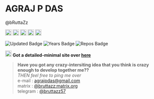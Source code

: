# AGRAJ P DAS
@bRuttaZz<br>

[<img src="https://bRuttaZz.github.io/assets/images/socialmedia/github.png" width=20px>](https://github.com/bruttazz)
[<img src="https://bRuttaZz.github.io/assets/images/socialmedia/mastodon.png" width=20px>](https://fosstodon.org/@bRuttaZz)
[<img src="https://bRuttaZz.github.io/assets/images/socialmedia/insta.png" width=20px>](https://www.instagram.com/bRuttaZz)
[<img src="https://bRuttaZz.github.io/assets/images/socialmedia/linkedin.png" width=20px>](https://www.linkedin.com/in/agraj-p-das-a656a423b)
[<img src="https://bRuttaZz.github.io/assets/images/socialmedia/twitter.png" width=20px>](https://twitter.com/bruttazz_)

![Updated Badge](https://badges.pufler.dev/updated/bruttazz/bRuttaZz)
![Years Badge](https://badges.pufler.dev/years/bruttazz)
![Repos Badge](https://badges.pufler.dev/repos/bruttazz)

<img src="https://bRuttaZz.github.io/assets/images/craps/pinned.png" width="20px"> **Got a detailed-minimal site over [here](https://bRuttaZz.github.io)**

> **Have you got any crazy-intersiting idea that you think is crazy enough to develop together me??**
> <br> *THEN feel free to ping me over*
> <br> e-mail : [agrajpdas@gmail.com](mailto:agrajpdas@gmail.com)
> <br> matrix : [@bruttazz:matrix.org](https://matrix.to/#/@bruttazz:matrix.org)
> <br> telegram : [@bruttazz57](https://t.me/bruttazz57) 